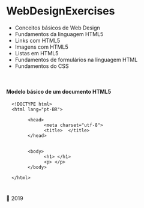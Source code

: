 # WebDesignExercises

- Conceitos básicos de Web Design	
- Fundamentos da linguagem HTML5
- Links com HTML5	
- Imagens com HTML5
- Listas em HTML5
- Fundamentos de formulários na linguagem HTML
- Fundamentos do CSS

<br>

#### Modelo básico de um documento HTML5
<!-- html:5(tab)-->

      <!DOCTYPE html> 
      <html lang="pt-BR"> 
      
            <head> 
                  <meta charset="utf-8"> 
                  <title>  </title> 
            </head> 


            <body> 
                  <h1> </h1>
                  <p> </p>
            </body> 
      
      </html> 

#
:date: 2019
